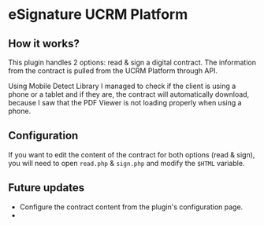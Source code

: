 # eSignature UCRM Platform

## How it works?

This plugin handles 2 options: read & sign a digital contract. The information from the contract is pulled from the UCRM Platform through API.

Using Mobile Detect Library I managed to check if the client is using a phone or a tablet and if they are, the contract will automatically download, because I saw that the PDF Viewer is not loading properly when using a phone.

## Configuration

If you want to edit the content of the contract for both options (read & sign), you will need to open `read.php` & `sign.php` and modify the `$HTML` variable.

## Future updates

* Configure the contract content from the plugin's configuration page.
* 
